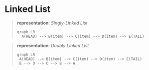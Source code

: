# Linked List

> **representation**: _Singly-Linked List_
>
> ```mermaid
> graph LR
>   A(HEAD) --> B(item) --> C(item) --> D(item) --> E(TAIL)
> ```

> **representation**: _Doubly Linked List_
>
> ```mermaid
> graph LR
>  A(HEAD) --> B(item) --> C(item) --> D(item) --> E(TAIL)
>  E --> D --> C --> B --> A
> ```

